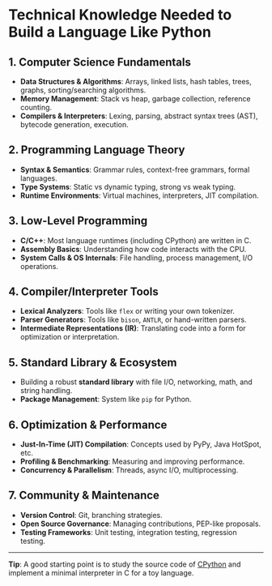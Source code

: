 # Technical Knowledge Needed to Build a Language Like Python

## 1. **Computer Science Fundamentals**
- **Data Structures & Algorithms**: Arrays, linked lists, hash tables, trees, graphs, sorting/searching algorithms.
- **Memory Management**: Stack vs heap, garbage collection, reference counting.
- **Compilers & Interpreters**: Lexing, parsing, abstract syntax trees (AST), bytecode generation, execution.

## 2. **Programming Language Theory**
- **Syntax & Semantics**: Grammar rules, context-free grammars, formal languages.
- **Type Systems**: Static vs dynamic typing, strong vs weak typing.
- **Runtime Environments**: Virtual machines, interpreters, JIT compilation.

## 3. **Low-Level Programming**
- **C/C++**: Most language runtimes (including CPython) are written in C.
- **Assembly Basics**: Understanding how code interacts with the CPU.
- **System Calls & OS Internals**: File handling, process management, I/O operations.

## 4. **Compiler/Interpreter Tools**
- **Lexical Analyzers**: Tools like `flex` or writing your own tokenizer.
- **Parser Generators**: Tools like `bison`, `ANTLR`, or hand-written parsers.
- **Intermediate Representations (IR)**: Translating code into a form for optimization or interpretation.

## 5. **Standard Library & Ecosystem**
- Building a robust **standard library** with file I/O, networking, math, and string handling.
- **Package Management**: System like `pip` for Python.

## 6. **Optimization & Performance**
- **Just-In-Time (JIT) Compilation**: Concepts used by PyPy, Java HotSpot, etc.
- **Profiling & Benchmarking**: Measuring and improving performance.
- **Concurrency & Parallelism**: Threads, async I/O, multiprocessing.

## 7. **Community & Maintenance**
- **Version Control**: Git, branching strategies.
- **Open Source Governance**: Managing contributions, PEP-like proposals.
- **Testing Frameworks**: Unit testing, integration testing, regression testing.

---

**Tip**: A good starting point is to study the source code of [CPython](https://github.com/python/cpython) and implement a minimal interpreter in C for a toy language.

